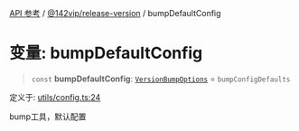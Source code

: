 [API 参考](../wiki/Home) / [@142vip/release-version](../wiki/@142vip.release-version) / bumpDefaultConfig

# 变量: bumpDefaultConfig

> `const` **bumpDefaultConfig**: [`VersionBumpOptions`](../wiki/@142vip.release-version.%E6%8E%A5%E5%8F%A3.VersionBumpOptions) = `bumpConfigDefaults`

定义于: [utils/config.ts:24](https://github.com/142vip/core-x/blob/58a4aca72f73ebc92491a458c9b83754486dc296/packages/release-version/src/utils/config.ts#L24)

bump工具，默认配置
